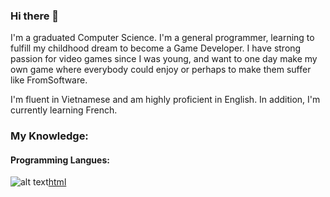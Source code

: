 ### Hi there 👋

I'm a graduated Computer Science. I'm a general programmer, learning to fulfill my childhood dream to become a Game Developer. 
I have strong passion for video games since I was young, and want to one day make my own game where everybody could enjoy or perhaps to make them suffer like FromSoftware.

I'm fluent in Vietnamese and am highly proficient in English. In addition, I'm currently learning French.

### My Knowledge:
#### Programming Langues:
![alt text][css][html]

[css]: https://camo.githubusercontent.com/001d4637c08910acf414f12a1682879a1f99867f6f9a3550f0541e7d03dd34a2/68747470733a2f2f696d672e736869656c64732e696f2f62616467652f435353332d3135373242363f7374796c653d666f722d7468652d6261646765266c6f676f3d63737333266c6f676f436f6c6f723d7768697465
[html]: https://img.shields.io/badge/HTML5&logo=HTML5
[js]: https://camo.githubusercontent.com/001d4637c08910acf414f12a1682879a1f99867f6f9a3550f0541e7d03dd34a2/68747470733a2f2f696d672e736869656c64732e696f2f62616467652f435353332d3135373242363f7374796c653d666f722d7468652d6261646765266c6f676f3d63737333266c6f676f436f6c6f723d7768697465
<!--
**DokuSan00/DokuSan00** is a ✨ _special_ ✨ repository because its `README.md` (this file) appears on your GitHub profile.

Here are some ideas to get you started:

- 🔭 I’m currently working on ...
- 🌱 I’m currently learning ...
- 👯 I’m looking to collaborate on ...
- 🤔 I’m looking for help with ...
- 💬 Ask me about ...
- 📫 How to reach me: ...
- 😄 Pronouns: ...
- ⚡ Fun fact: ...
-->
